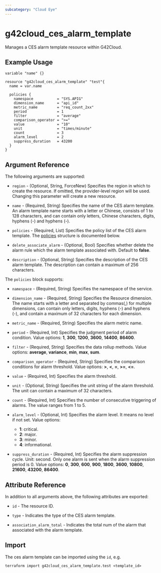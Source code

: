 ```yaml
---
subcategory: "Cloud Eye"
---
```


# g42cloud_ces_alarm_template

Manages a CES alarm template resource within G42Cloud.

## Example Usage

```hcl
variable "name" {}

resource "g42cloud_ces_alarm_template" "test"{
  name = var.name

  policies {
    namespace           = "SYS.APIG"
    dimension_name      = "api_id"
    metric_name         = "req_count_2xx"
    period              = 1
    filter              = "average"
    comparison_operator = ">="
    value               = "10"
    unit                = "times/minute"
    count               = 3
    alarm_level         = 2
    suppress_duration   = 43200
  }
}
```

## Argument Reference

The following arguments are supported:

* `region` - (Optional, String, ForceNew) Specifies the region in which to create the resource.
  If omitted, the provider-level region will be used. Changing this parameter will create a new resource.

* `name` - (Required, String) Specifies the name of the CES alarm template.
  An alarm template name starts with a letter or Chinese, consists of 1 to 128 characters,
  and can contain only letters, Chinese characters, digits, hyphens (-) and hyphens (-).

* `policies` - (Required, List) Specifies the policy list of the CES alarm template.
  The [policies](#cce_policies) structure is documented below.

* `delete_associate_alarm` - (Optional, Bool) Specifies whether delete the alarm rule which the alarm
  template associated with. Default to **false**.

* `description` - (Optional, String) Specifies the description of the CES alarm template.
  The description can contain a maximum of 256 characters.

<a name="cce_policies"></a>
The `policies` block supports:

* `namespace` - (Required, String) Specifies the namespace of the service.

* `dimension_name` - (Required, String) Specifies the Resource dimension.
  The name starts with a letter and separated by commas(,) for multiple dimensions,
  can contain only letters, digits, hyphens (-) and hyphens (-),
  and contain a maximum of 32 characters for each dimension.

* `metric_name` - (Required, String) Specifies the alarm metric name.

* `period` - (Required, Int) Specifies the judgment period of alarm condition.
  Value options: **1**, **300**, **1200**, **3600**, **14400**, **86400**.

* `filter` - (Required, String) Specifies the data rollup methods.
  Value options: **average**, **variance**, **min**, **max**, **sum**.

* `comparison_operator` - (Required, String) Specifies the comparison conditions for alarm threshold.
  Value options: **>**, **<**, **=**, **>=**, **<=**.

* `value` - (Required, Int) Specifies the alarm threshold.

* `unit` - (Optional, String) Specifies the unit string of the alarm threshold.
  The unit can contain a maximum of 32 characters.

* `count` - (Required, Int) Specifies the number of consecutive triggering of alarms.  The value ranges from 1 to 5.

* `alarm_level` - (Optional, Int) Specifies the alarm level. It means no level if not set. Value options:
  + **1**: critical.
  + **2**: major.
  + **3**: minor.
  + **4**: informational.

* `suppress_duration` - (Required, Int) Specifies the alarm suppression cycle. Unit: second.
  Only one alarm is sent when the alarm suppression period is 0.
  Value options: **0**, **300**, **600**, **900**, **1800**, **3600**, **10800**, **21600**,
  **43200**, **86400**.

## Attribute Reference

In addition to all arguments above, the following attributes are exported:

* `id` - The resource ID.

* `type` - Indicates the type of the CES alarm template.

* `association_alarm_total` - Indicates the total num of the alarm that associated with the alarm template.

## Import

The ces alarm template can be imported using the `id`, e.g.

```shell
terraform import g42cloud_ces_alarm_template.test <template_id>
```
